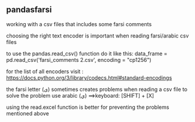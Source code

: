 ## pandasfarsi
working with a csv files that includes some farsi comments

choosing the right text encoder is important when reading farsi/arabic csv files

to use the pandas.read_csv() function do it like this:
data_frame = pd.read_csv('farsi_comments 2.csv', encoding = "cp1256")

for the list of all encoders visit : https://docs.python.org/3/library/codecs.html#standard-encodings

the farsi letter (ی) sometimes creates problems when reading a csv file
to solve the problem use arabic (ي) ==>keyboard: [SHIFT] + [X]

using the read.excel function is better for preventing the problems mentioned above

